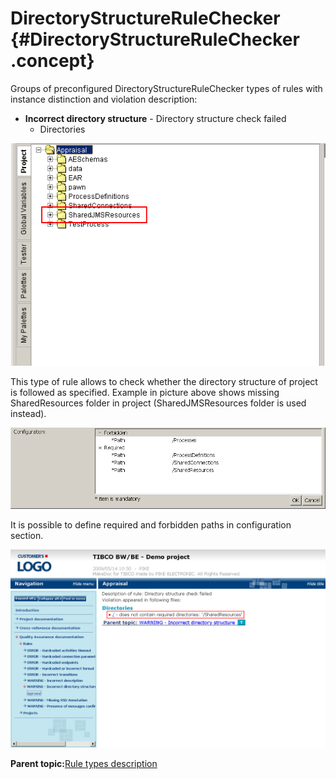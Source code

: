 # DirectoryStructureRuleChecker {#DirectoryStructureRuleChecker .concept}

Groups of preconfigured DirectoryStructureRuleChecker types of rules with instance distinction and violation description:

-   **Incorrect directory structure** - Directory structure check failed
    -   Directories

![DirectoryStructureRuleChecker particular violation](img/DirectoryStructureRuleChecker.png "DirectoryStructureRuleChecker particular violation")

This type of rule allows to check whether the directory structure of project is followed as specified. Example in picture above shows missing SharedResources folder in project \(SharedJMSResources folder is used instead\).

![DirectoryStructureRuleChecker configuration](img/DirectoryStructureRuleCheckerConfiguration.png "DirectoryStructureRuleChecker configuration")

It is possible to define required and forbidden paths in configuration section.

![DirectoryStructureRuleChecker particular violation documentation output](img/DirectoryStructureRuleCheckerOutput.png "DirectoryStructureRuleChecker particular violation documentation output")

**Parent topic:**[Rule types description](../../../modules/qa/setup/qualityAssuranceRuleTypesDescription.md)

